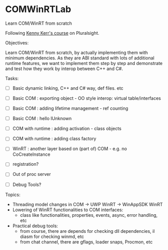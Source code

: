 # COMWinRTLab
Learn COM/WinRT from scratch

Following [Kenny Kerr's course](https://app.pluralsight.com/profile/author/kenny-kerr) on Pluralsight.

Objectives:

Learn COM/WinRT from scratch, by actually implementing them with minimum dependencies. As they are ABI standard with lots of additional runtime features,
we want to implement them step by step and demonstrate and test how they work by interop between C++ and C#.

Tasks:

- [ ] Basic dynamic linking, C++ and C# way, def files. etc
- [ ] Basic COM : exporting object - OO style interop: virtual table/interfaces
- [ ] Basic COM : adding lifetime management - ref counting
- [ ] Basic COM : hello IUnknown
- [ ] COM with runtime : adding activation - class objects
- [ ] COM with runtime : adding class factory
- [ ] WinRT : another layer based on (part of) COM - e.g. no CoCreateInstance
- [ ] registration?
- [ ] Out of proc server
- [ ] Debug Tools?



Topics:

- Threading model changes in COM -> UWP WinRT -> WinAppSDK WinRT
- Lowering of WinRT functionalities to COM interfaces:
    - class like functionalities, properties, events, async, error handling, etc
- Practical debug tools:
    - from course, there are depends for checking dll dependencies, il diasm for checking winmd, etc
    - from chat channel, there are gflags, loader snaps, Procmon, etc

